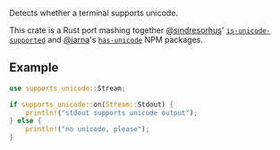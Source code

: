 Detects whether a terminal supports unicode.

This crate is a Rust port mashing together
[@sindresorhus](https://github.com/sindresorhus)'
[`is-unicode-supported`](https://npm.im/is-unicode-supported) and
[@iarna](https://github.com/iarna)'s
[`has-unicode`](https://npm.im/has-unicode) NPM packages.

## Example

```rust
use supports_unicode::Stream;

if supports_unicode::on(Stream::Stdout) {
    println!("stdout supports unicode output");
} else {
    println!("no unicode, please");
}
```
